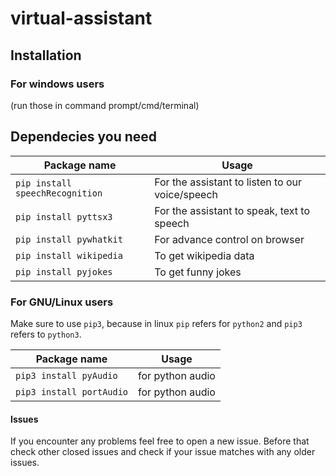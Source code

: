 # virtual-assistant

## Installation
### For windows users
(run those in command prompt/cmd/terminal)

## Dependecies you need

| Package name | Usage |
|---|---|
| `pip install speechRecognition`  | For the assistant to listen to our voice/speech |
| `pip install pyttsx3` |  For the assistant to speak, text to speech |
| `pip install pywhatkit` | For advance control on browser |
| `pip install wikipedia` | To get wikipedia data |
| `pip install pyjokes` | To get funny jokes |


### For GNU/Linux users
Make sure to use `pip3`, because in linux `pip` refers for `python2` and `pip3` refers to `python3`.

| Package name | Usage |
|---|---|
| `pip3 install pyAudio` | for python audio |
| `pip3 install portAudio` | for python audio |

#### Issues
If you encounter any problems feel free to open a new issue. Before that check other closed issues and check if your issue matches with any older issues.

